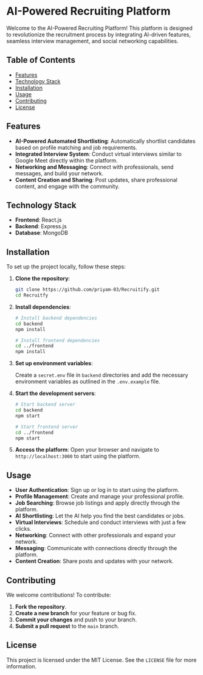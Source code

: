 # AI-Powered Recruiting Platform

Welcome to the AI-Powered Recruiting Platform! This platform is designed to revolutionize the recruitment process by integrating AI-driven features, seamless interview management, and social networking capabilities.

## Table of Contents

- [Features](#features)
- [Technology Stack](#technology-stack)
- [Installation](#installation)
- [Usage](#usage)
- [Contributing](#contributing)
- [License](#license)

## Features

- **AI-Powered Automated Shortlisting**: Automatically shortlist candidates based on profile matching and job requirements.
- **Integrated Interview System**: Conduct virtual interviews similar to Google Meet directly within the platform.
- **Networking and Messaging**: Connect with professionals, send messages, and build your network.
- **Content Creation and Sharing**: Post updates, share professional content, and engage with the community.

## Technology Stack

- **Frontend**: React.js
- **Backend**: Express.js
- **Database**: MongoDB

## Installation

To set up the project locally, follow these steps:

1. **Clone the repository**:

   ```bash
   git clone https://github.com/priyam-03/Recruitify.git
   cd Recruitfy
   ```

2. **Install dependencies**:

   ```bash
   # Install backend dependencies
   cd backend
   npm install

   # Install frontend dependencies
   cd ../frontend
   npm install
   ```

3. **Set up environment variables**:

   Create a `secret.env` file in `backend` directories and add the necessary environment variables as outlined in the `.env.example` file.

4. **Start the development servers**:

   ```bash
   # Start backend server
   cd backend
   npm start

   # Start frontend server
   cd ../frontend
   npm start
   ```

5. **Access the platform**:
   Open your browser and navigate to `http://localhost:3000` to start using the platform.

## Usage

- **User Authentication**: Sign up or log in to start using the platform.
- **Profile Management**: Create and manage your professional profile.
- **Job Searching**: Browse job listings and apply directly through the platform.
- **AI Shortlisting**: Let the AI help you find the best candidates or jobs.
- **Virtual Interviews**: Schedule and conduct interviews with just a few clicks.
- **Networking**: Connect with other professionals and expand your network.
- **Messaging**: Communicate with connections directly through the platform.
- **Content Creation**: Share posts and updates with your network.

## Contributing

We welcome contributions! To contribute:

1. **Fork the repository**.
2. **Create a new branch** for your feature or bug fix.
3. **Commit your changes** and push to your branch.
4. **Submit a pull request** to the `main` branch.

## License

This project is licensed under the MIT License. See the `LICENSE` file for more information.
